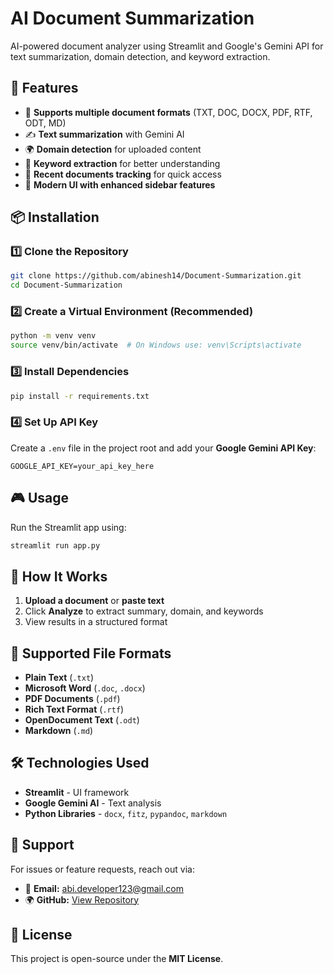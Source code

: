 # AI Document Summarization

AI-powered document analyzer using Streamlit and Google's Gemini API for text summarization, domain detection, and keyword extraction.

## 🚀 Features
- 📂 **Supports multiple document formats** (TXT, DOC, DOCX, PDF, RTF, ODT, MD)
- ✍️ **Text summarization** with Gemini AI
- 🌍 **Domain detection** for uploaded content
- 🔑 **Keyword extraction** for better understanding
- 📑 **Recent documents tracking** for quick access
- 🎨 **Modern UI with enhanced sidebar features**

## 📦 Installation
### 1️⃣ Clone the Repository
```bash
git clone https://github.com/abinesh14/Document-Summarization.git
cd Document-Summarization
```

### 2️⃣ Create a Virtual Environment (Recommended)
```bash
python -m venv venv
source venv/bin/activate  # On Windows use: venv\Scripts\activate
```

### 3️⃣ Install Dependencies
```bash
pip install -r requirements.txt
```

### 4️⃣ Set Up API Key
Create a `.env` file in the project root and add your **Google Gemini API Key**:
```env
GOOGLE_API_KEY=your_api_key_here
```

## 🎮 Usage
Run the Streamlit app using:
```bash
streamlit run app.py
```

## 📜 How It Works
1. **Upload a document** or **paste text**
2. Click **Analyze** to extract summary, domain, and keywords
3. View results in a structured format

## 🔧 Supported File Formats
- **Plain Text** (`.txt`)
- **Microsoft Word** (`.doc`, `.docx`)
- **PDF Documents** (`.pdf`)
- **Rich Text Format** (`.rtf`)
- **OpenDocument Text** (`.odt`)
- **Markdown** (`.md`)

## 🛠 Technologies Used
- **Streamlit** - UI framework
- **Google Gemini AI** - Text analysis
- **Python Libraries** - `docx`, `fitz`, `pypandoc`, `markdown`

## 📩 Support
For issues or feature requests, reach out via:
- 📧 **Email:** [abi.developer123@gmail.com](mailto:abi.developer123@gmail.com)
- 🌍 **GitHub:** [View Repository](https://github.com/abinesh14/Document-Summarization)

## 📜 License
This project is open-source under the **MIT License**.

